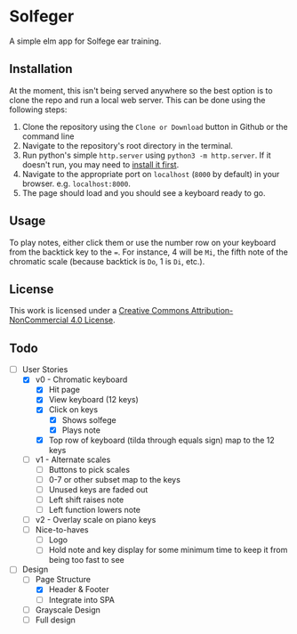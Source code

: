 # Solfeger

A simple elm app for Solfege ear training.  

## Installation

At the moment, this isn't being served anywhere so the best option is to clone the repo and run a local web server.  This can be done using the following steps:

1. Clone the repository using the `Clone or Download` button in Github or the command line
1. Navigate to the repository's root directory in the terminal.
1. Run python's simple `http.server` using `python3 -m http.server`.  If it doesn't run, you may need to [install it first](https://developer.mozilla.org/en-US/docs/Learn/Common_questions/set_up_a_local_testing_server#Running_a_simple_local_HTTP_server).
1. Navigate to the appropriate port on `localhost` (`8000` by default) in your browser.  e.g. `localhost:8000`.
1. The page should load and you should see a keyboard ready to go.

## Usage

To play notes, either click them or use the number row on your keyboard from the backtick key to the `=`.  For instance, 4 will be `Mi`, the fifth note of the chromatic scale (because backtick is `Do`, 1 is `Di`, etc.).  

## License

This work is licensed under a [Creative Commons Attribution-NonCommercial 4.0 License](http://creativecommons.org/licenses/by-nc/4.0/).

## Todo

 - [ ] User Stories
	 - [x] v0 - Chromatic keyboard
		 - [x] Hit page
		 - [x] View keyboard (12 keys)
		 - [x] Click on keys
			 - [x] Shows solfege
			 - [x] Plays note
		 - [x] Top row of keyboard (tilda through equals sign) map to the 12 keys
	 - [ ] v1 - Alternate scales
		 - [ ] Buttons to pick scales
		 - [ ] 0-7 or other subset map to the keys
		 - [ ] Unused keys are faded out
		 - [ ] Left shift raises note
		 - [ ] Left function lowers note
	 - [ ] v2 - Overlay scale on piano keys
	 - [ ] Nice-to-haves
	 	 - [ ] Logo
		 - [ ] Hold note and key display for some minimum time to keep it from being too fast to see

- [ ] Design
	- [ ] Page Structure
		- [x] Header & Footer
		- [ ] Integrate into SPA
	- [ ] Grayscale Design
	- [ ] Full design
